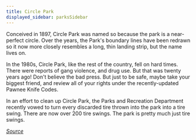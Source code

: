 ```yaml
---
title: Circle Park
displayed_sidebar: parksSidebar
---
```


Conceived in 1897, Circle Park was named so because the park is a near-perfect circle. Over the years, the Park's boundary lines have been redrawn so it now more closely resembles a long, thin landing strip, but the name lives on.

In the 1980s, Circle Park, like the rest of the country, fell on hard times. There were reports of gang violence, and drug use. But that was twenty years ago! Don't believe the bad press. But just to be safe, maybe take your biggest friend, and review all of your rights under the recently-updated Pawnee Knife Codes.

In an effort to clean up Circle Park, the Parks and Recreation Department recently vowed to turn every discarded tire thrown into the park into a tire swing. There are now over 200 tire swings. The park is pretty much just tire swings.

[_Source_](https://parksandrecreation.fandom.com/wiki/Circle_Park)
